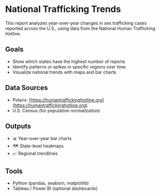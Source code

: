 # National Trafficking Trends

This report analyzes year-over-year changes in sex trafficking cases reported across the U.S., using data from the National Human Trafficking Hotline.

## Goals
- Show which states have the highest number of reports
- Identify patterns or spikes in specific regions over time
- Visualize national trends with maps and bar charts

## Data Sources
- Polaris: [https://humantraffickinghotline.org](https://humantraffickinghotline.org)
- U.S. Census (for population normalization)

## Outputs
- 📊 Year-over-year bar charts
- 🗺️ State-level heatmaps
- 📈 Regional trendlines

## Tools
- Python (pandas, seaborn, matplotlib)
- Tableau / Power BI (optional dashboards)

